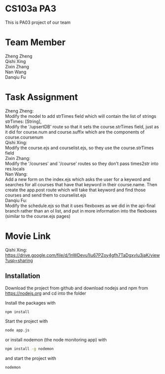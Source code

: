# CS103a PA3

This is PA03 project of our team

# Team Member
Zheng Zheng<br/>Qishi Xing<br/>Zixin Zhang<br/>Nan Wang<br/>Danqiu Fu

# Task Assignment
Zheng Zheng:<br/>
Modify the model to add strTimes field which will contain the list of strings 
strTimes: [String],<br/>
Modify the  '/upsertDB' route so that it sets the course.strTimes field, just as it did for course.num and course.suffix which are the components of course.coursenum<br/>
Qishi Xing: <br/>
Modify the course.ejs and courselist.ejs, so they use the course.strTimes field<br/>
Zixin Zhang: <br/>
Modify the '/courses' and '/course' routes so they don't pass times2str into res.locals<br/>
Nan Wang: <br/>
Add a new form on the index.ejs which asks the user for a keyword and searches for all courses that have that keyword in their course.name. Then create the app.post route which will take that keyword and find those courses and send them to courselist.ejs<br/>
Danqiu Fu: <br/>
Modify the schedule.ejs so that it uses flexboxes as we did in the api-final branch rather than an ol list, and put in more information into the flexboxes (similar to the course.ejs pages)<br/>

# Movie Link
Qishi Xing: https://drive.google.com/file/d/1nWDevu1Iu67PZoy4gfh7TaDgxvIu3jaK/view?usp=sharing




## Installation
Download the project from github and download nodejs and npm from https://nodejs.org
and cd into the folder

Install the packages with
``` bash
npm install
```
Start the project with
``` bash
node app.js
```
or install nodemon (the node monitoring app) with
``` bash
npm install -g nodemon
```
and start the project with
``` bash
nodemon
```
